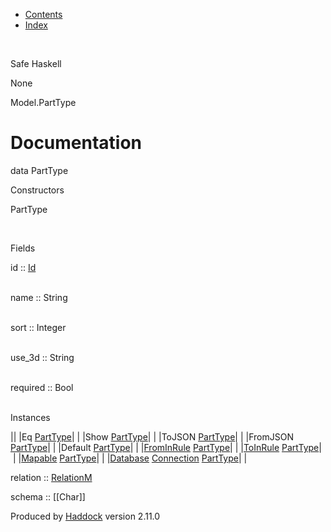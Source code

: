 -   [Contents](index.html)
-   [Index](doc-index.html)

 

Safe Haskell

None

Model.PartType

Documentation
=============

data PartType

Constructors

PartType

 

Fields

id :: [Id](Model-General.html#t:Id)  
 

name :: String  
 

sort :: Integer  
 

use\_3d :: String  
 

required :: Bool  
 

Instances

||
|Eq [PartType](Model-PartType.html#t:PartType)| |
|Show [PartType](Model-PartType.html#t:PartType)| |
|ToJSON [PartType](Model-PartType.html#t:PartType)| |
|FromJSON [PartType](Model-PartType.html#t:PartType)| |
|Default [PartType](Model-PartType.html#t:PartType)| |
|[FromInRule](Data-InRules.html#t:FromInRule) [PartType](Model-PartType.html#t:PartType)| |
|[ToInRule](Data-InRules.html#t:ToInRule) [PartType](Model-PartType.html#t:PartType)| |
|[Mapable](Model-General.html#t:Mapable) [PartType](Model-PartType.html#t:PartType)| |
|[Database](Model-General.html#t:Database) [Connection](Data-SqlTransaction.html#t:Connection) [PartType](Model-PartType.html#t:PartType)| |

relation :: [RelationM](Data-Relation.html#t:RelationM)

schema :: [[Char]]

Produced by [Haddock](http://www.haskell.org/haddock/) version 2.11.0
